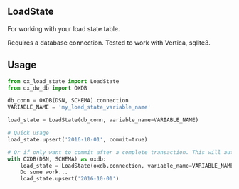 LoadState
---------
For working with your load state table.

Requires a database connection. Tested to work with Vertica, sqlite3.


Usage
-----
```python
from ox_load_state import LoadState
from ox_dw_db import OXDB

db_conn = OXDB(DSN, SCHEMA).connection
VARIABLE_NAME = 'my_load_state_variable_name'

load_state = LoadState(db_conn, variable_name=VARIABLE_NAME)

# Quick usage
load_state.upsert('2016-10-01', commit=true)

# Or if only want to commit after a complete transaction. This will automatically commit if there are no errors:
with OXDB(DSN, SCHEMA) as oxdb:
    load_state = LoadState(oxdb.connection, variable_name=VARIABLE_NAME)
    Do some work...
    load_state.upsert('2016-10-01')

```
